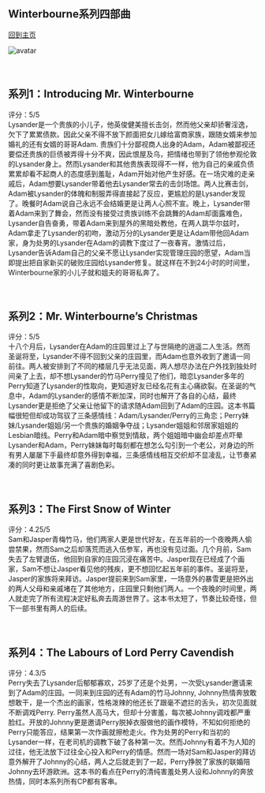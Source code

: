 ## Winterbourne系列四部曲
[回到主页](https://boheme130.github.io/Fiction.git.io/)

![avatar](https://i1.wp.com/kimmerseroticbookbanter.com/wp-content/uploads/2018/11/Winterbourne-Series.png?fit=940%2C788&ssl=1)
<br>
<br>
<br>


## 系列1：Introducing Mr. Winterbourne <br>
评分：5/5 <br>
Lysander是一个贵族的小儿子，他英俊健美擅长击剑，然而他父亲却骄奢淫逸，欠下了累累债款。因此父亲不得不放下颜面把女儿嫁给富商家族，跟随女婿来参加婚礼的还有女婿的哥哥Adam. 贵族们十分鄙视商人出身的Adam，Adam被鄙视还要偿还贵族的巨债被弄得十分不爽，因此恨屋及乌，把情绪也带到了领他参观伦敦的Lysander身上。然而Lysander和其他贵族表现得不一样，他为自己的亲戚负债累累却看不起商人的态度感到羞耻，Adam开始对他产生好感。在一场灾难的走亲戚后，Adam想要Lysander带着他去Lysander常去的击剑场馆。两人比赛击剑，Adam被Lysander的体魄和制服弄得直接起了反应，更尴尬的是Lysander发现了。晚餐时Adam说自己永远不会结婚更是让两人心照不宣。晚上，Lysander带着Adam来到了舞会，然而没有接受过贵族训练不会跳舞的Adam却面露难色，Lysander自告奋勇，带着Adam来到屋外的黑暗处教他，在两人跳华尔兹时，Adam拿走了Lysander的初吻，激动万分的Lysander更是让Adam带他回Adam家，身为处男的Lysander在Adam的调教下度过了一夜春宵。激情过后，Lysander告诉Adam自己的父亲不愿让Lysander实现管理庄园的愿望，Adam当即提出把自家新买的破败庄园给Lysander修复。就这样在不到24小时的时间里，Winterbourne家的小儿子就和姐夫的哥哥私奔了。
<br>
<br>
<br>



## 系列2：Mr. Winterbourne’s Christmas <br>
评分：5/5 <br>
十八个月后，Lysander在Adam的庄园里过上了与世隔绝的逍遥二人生活。然而圣诞将至，Lysander不得不回到父亲的庄园里，而Adam也意外收到了邀请一同前往。两人被安排到了不同的楼层几乎无法见面，两人想尽办法在户外找到独处时间亲了上去，却不想Lysander的竹马Perry撞见了他们，暗恋Lysander多年的Perry知道了Lysander的性取向，更知道好友已经名花有主心痛欲裂。在圣诞的气息中，Adam的Lysander的感情不断加深，同时也解开了各自的心结，最终Lysander更是拒绝了父亲让他留下的请求随Adam回到了Adam的庄园。这本书篇幅很短但却成功驾驭了三条感情线：Adam/Lysander/Perry的三角恋；Perry妹妹/Lysander姐姐/另一个贵族的婚姻争夺战；Lysander姐姐和邻居家姐姐的Lesbian暗线。Perry和Adam暗中察觉到情敌，两个姐姐暗中幽会却差点吓晕Lysander和Adam，Perry妹妹每时每刻都在想怎么勾引到一个老公，对身边的所有男人屡屡下手最终却意外得到幸福，三条感情线相互交织却不显凌乱，让节奏紧凑的同时更让故事充满了喜剧色彩。
<br>
<br>
<br>



## 系列3：The First Snow of Winter <br>
评分：4.25/5 <br>
Sam和Jasper青梅竹马，他们两家人更是世代好友，在五年前的一个夜晚两人偷尝禁果，然而Sam之后却落荒而逃入伍参军，再也没有见过面。几个月前，Sam失去了左臂退伍，他回到自家的庄园沉浸在痛苦中。Jasper现在已经成了个画家，Sam不想让Jasper看见他的残疾，更不想回忆起五年前的事件。圣诞将至，Jasper的家族将来拜访。Jasper提前来到Sam家里，一场意外的暴雪更是把外出的两人父母和亲戚堵在了其他地方，庄园里只剩他们两人。一个夜晚的时间里，两人就走完了所有流程决定好私奔去周游世界了。这本书太短了，节奏比较奇怪，但下一部书里有两人的后续。
<br>
<br>
<br>



## 系列4：The Labours of Lord Perry Cavendish <br>
评分：4.3/5 <br>
Perry失去了Lysander后郁郁寡欢，25岁了还是个处男，一次受Lysander邀请来到了Adam的庄园。一同来到庄园的还有Adam的竹马Johnny, Johnny热情奔放敢想敢干，是一个杰出的画家，性格泼辣的他还长了跟毫不遮拦的舌头，初次见面就不断调戏Perry. Perry虽然人高马大，但却十分害羞，每次被Johnny调戏都严重脸红。开放的Johnny更是邀请Perry脱掉衣服做他的画作模特，不知如何拒绝的Perry只能答应，结果第一次作画就擦枪走火。作为处男的Perry和当初的Lysander一样，在老司机的调教下破了各种第一次。然而Johnny有着不为人知的过往，他无法放下过往全心投入和Perry的情感。然而一场对Sam和Jasper的拜访意外解开了Johnny的心结，两人之后就走到了一起，Perry挣脱了家族的联婚陪Johnny去环游欧洲。这本书的看点在Perry的清纯害羞处男人设和Johnny的奔放热情，同时本系列所有CP都有客串。
